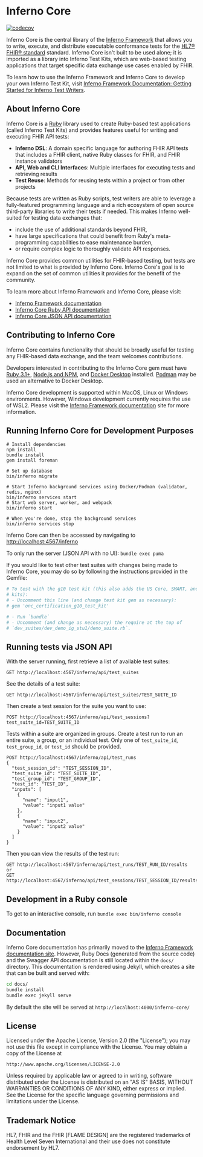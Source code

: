 # Inferno Core
[![codecov](https://codecov.io/gh/inferno-framework/inferno-core/branch/main/graph/badge.svg?token=6NJTBHF82R)](https://codecov.io/gh/inferno-framework/inferno-core)

Inferno Core is the central library of the [Inferno
Framework](https://inferno-framework.github.io) that allows you to write,
execute, and distribute executable conformance tests for the [HL7® FHIR®
standard](http://hl7.org/fhir/) standard. Inferno Core isn't built to be used
alone; it is imported as a library into Inferno Test Kits, which are web-based
testing applications that target specific data exchange use cases enabled by
FHIR.

To learn how to use the Inferno Framework and Inferno Core to develop your own
Inferno Test Kit, visit [Inferno Framework Documentation: Getting Started for
Inferno Test
Writers](https://inferno-framework.github.io/docs/getting-started/).

## About Inferno Core
Inferno Core is a [Ruby](https://ruby-lang.org/) library used to create
Ruby-based test applications (called Inferno Test Kits) and provides features
useful for writing and executing FHIR API tests:

* **Inferno DSL**: A domain specific language for authoring FHIR API tests that
  includes a FHIR client, native Ruby classes for FHIR, and FHIR instance validators
* **API, Web and CLI Interfaces**: Multiple interfaces for executing tests and
  retrieving results
* **Test Reuse**: Methods for reusing tests within a project or from other projects

Because tests are written as Ruby scripts, test writers are able to leverage a
fully-featured programming language and a rich ecosystem of open source
third-party libraries to write their tests if needed.  This makes Inferno
well-suited for testing data exchanges that:

* include the use of additional standards beyond FHIR,
* have large specifications that could benefit from Ruby's meta-programming
  capabilities to ease maintenance burden,
* or require complex logic to thoroughly validate API responses.

Inferno Core provides common utilities for FHIR-based testing, but tests are not
limited to what is provided by Inferno Core.  Inferno Core's goal is to expand on
the set of common utilities it provides for the benefit of the community.

To learn more about Inferno Framework and Inferno Core, please visit:
- [Inferno Framework documentation](https://inferno-framework.github.io/docs/)
- [Inferno Core Ruby API documentation](https://inferno-framework.github.io/inferno-core/docs)
- [Inferno Core JSON API documentation](https://inferno-framework.github.io/inferno-core/api-docs)

## Contributing to Inferno Core

Inferno Core contains functionality that should be broadly useful for testing
any FHIR-based data exchange, and the team welcomes contributions.

Developers
interested in contributing to the Inferno Core gem must have [Ruby
3.1+](https://www.ruby-lang.org/en/), [Node.js and
NPM](https://www.npmjs.com/get-npm), and [Docker
Desktop](https://www.docker.com/products/docker-desktop/) installed.
[Podman](https://podman.io/) may be used an alternative to Docker Desktop.

Inferno Core development is supported within MacOS, Linux or Windows environments.
However, Windows development currently requires the use of WSL2.  Please visit
the [Inferno Framework
documentation](https://inferno-framework.github.io/docs/getting-started/#development-with-ruby)
site for more information.

## Running Inferno Core for Development Purposes
```
# Install dependencies
npm install
bundle install
gem install foreman

# Set up database
bin/inferno migrate

# Start Inferno background services using Docker/Podman (validator, redis, nginx)
bin/inferno services start
# Start web server, worker, and webpack
bin/inferno start

# When you're done, stop the background services
bin/inferno services stop
```

Inferno Core can then be accessed by navigating to
[http://localhost:4567/inferno](http://localhost:4567/inferno)

To only run the server (JSON API with no UI): `bundle exec puma`

If you would like to test other test suites with changes being made
to Inferno Core, you may do so by following the instructions
provided in the Gemfile:

```ruby
# To test with the g10 test kit (this also adds the US Core, SMART, and TLS test
# kits):
# - Uncomment this line (and change test kit gem as necessary):
# gem 'onc_certification_g10_test_kit'

# - Run `bundle`
# - Uncomment (and change as necessary) the require at the top of
# `dev_suites/dev_demo_ig_stu1/demo_suite.rb`.

```

## Running tests via JSON API
With the server running, first retrieve a list of available test suites:
```
GET http://localhost:4567/inferno/api/test_suites
```
See the details of a test suite:
```
GET http://localhost:4567/inferno/api/test_suites/TEST_SUITE_ID
```
Then create a test session for the suite you want to use:
```
POST http://localhost:4567/inferno/api/test_sessions?test_suite_id=TEST_SUITE_ID
```
Tests within a suite are organized in groups. Create a test run to run an entire
suite, a group, or an individual test. Only one of `test_suite_id`,
`test_group_id`, or `test_id` should be provided.
```
POST http://localhost:4567/inferno/api/test_runs
{
  "test_session_id": "TEST_SESSION_ID",
  "test_suite_id": "TEST_SUITE_ID",
  "test_group_id": "TEST_GROUP_ID",
  "test_id": "TEST_ID",
  "inputs": [
    {
      "name": "input1",
      "value": "input1 value"
    },
    {
      "name": "input2",
      "value": "input2 value"
    }
  ]
}
```
Then you can view the results of the test run:
```
GET http://localhost:4567/inferno/api/test_runs/TEST_RUN_ID/results
or
GET http://localhost:4567/inferno/api/test_sessions/TEST_SESSION_ID/results
```

## Development in a Ruby console
To get to an interactive console, run `bundle exec bin/inferno console`

## Documentation
Inferno Core documentation has primarily moved to the
[Inferno Framework documentation
site](https://github.com/inferno-framework/inferno-framework.github.io/).
However, Ruby Docs (generated from the source code) and the Swagger API
documentation is still located within the `docs/` directory. This documentation
is rendered using Jekyll, which creates a site that can be built and served
with:

```sh
cd docs/
bundle install
bundle exec jekyll serve
```
By default the site will be served at `http://localhost:4000/inferno-core/`

## License

Licensed under the Apache License, Version 2.0 (the "License"); you may not use
this file except in compliance with the License. You may obtain a copy of the
License at
```
http://www.apache.org/licenses/LICENSE-2.0
```
Unless required by applicable law or agreed to in writing, software distributed
under the License is distributed on an "AS IS" BASIS, WITHOUT WARRANTIES OR
CONDITIONS OF ANY KIND, either express or implied. See the License for the
specific language governing permissions and limitations under the License.

## Trademark Notice

HL7, FHIR and the FHIR [FLAME DESIGN] are the registered trademarks of Health
Level Seven International and their use does not constitute endorsement by HL7.
